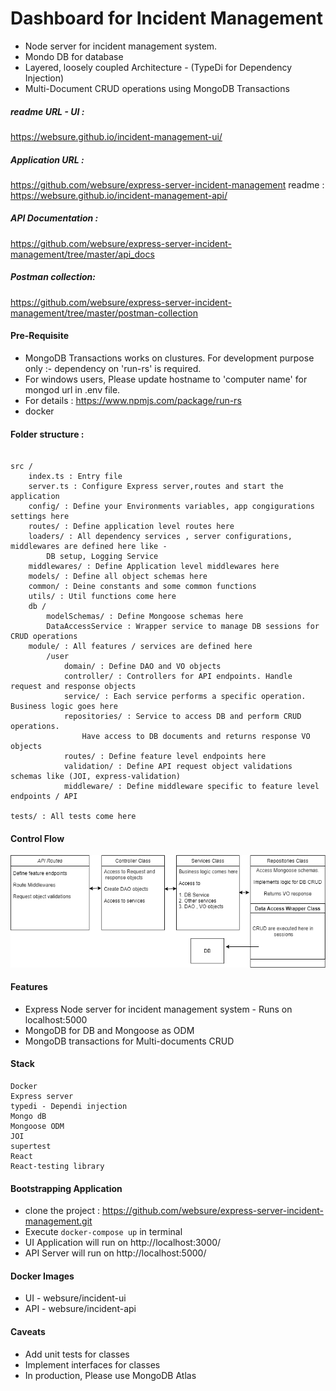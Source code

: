 # Dashboard for Incident Management

- Node server for incident management system.
- Mondo DB for database
- Layered, loosely coupled Architecture - (TypeDi for Dependency Injection)
- Multi-Document CRUD operations using MongoDB Transactions

##### readme URL - UI :

https://websure.github.io/incident-management-ui/

##### Application URL :

https://github.com/websure/express-server-incident-management
readme : https://websure.github.io/incident-management-api/

##### API Documentation :

https://github.com/websure/express-server-incident-management/tree/master/api_docs

##### Postman collection:

https://github.com/websure/express-server-incident-management/tree/master/postman-collection

#### Pre-Requisite

- MongoDB Transactions works on clustures. For development purpose only :- dependency on 'run-rs' is required.
- For windows users, Please update hostname to 'computer name' for mongod url in .env file.
- For details : https://www.npmjs.com/package/run-rs
- docker

#### Folder structure :

```

src /
    index.ts : Entry file
    server.ts : Configure Express server,routes and start the application
    config/ : Define your Environments variables, app congigurations settings here
    routes/ : Define application level routes here
    loaders/ : All dependency services , server configurations, middlewares are defined here like -
        DB setup, Logging Service
    middlewares/ : Define Application level middlewares here
    models/ : Define all object schemas here
    common/ : Deine constants and some common functions
    utils/ : Util functions come here
    db /
        modelSchemas/ : Define Mongoose schemas here
        DataAccessService : Wrapper service to manage DB sessions for CRUD operations
    module/ : All features / services are defined here
        /user
            domain/ : Define DAO and VO objects
            controller/ : Controllers for API endpoints. Handle request and response objects
            service/ : Each service performs a specific operation. Business logic goes here
            repositories/ : Service to access DB and perform CRUD operations.
                Have access to DB documents and returns response VO objects
            routes/ : Define feature level endpoints here
            validation/ : Define API request object validations schemas like (JOI, express-validation)
            middleware/ : Define middleware specific to feature level endpoints / API

tests/ : All tests come here
```

#### Control Flow

<img src="https://github.com/websure/express-server-incident-management/blob/master/assets/control-flow.png"  height="auto" alt="control flow"/>

#### Features

- Express Node server for incident management system - Runs on localhost:5000
- MongoDB for DB and Mongoose as ODM
- MongoDB transactions for Multi-documents CRUD

#### Stack

    Docker
    Express server
    typedi - Dependi injection
    Mongo dB
    Mongoose ODM
    JOI
    supertest
    React
    React-testing library

#### Bootstrapping Application

- clone the project : https://github.com/websure/express-server-incident-management.git
- Execute `docker-compose up` in terminal
- UI Application will run on http://localhost:3000/
- API Server will run on http://localhost:5000/

#### Docker Images

- UI - websure/incident-ui
- API - websure/incident-api

#### Caveats

- Add unit tests for classes
- Implement interfaces for classes
- In production, Please use MongoDB Atlas
